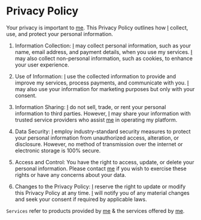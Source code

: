 # Privacy Policy

Your privacy is important to [me][me]. This Privacy Policy outlines how [I][me] collect, use, and protect your personal information.

1. Information Collection: [I][me] may collect personal information, such as your name, email address, and payment details, when you use my services. [I][me] may also collect non-personal information, such as cookies, to enhance your user experience.

2. Use of Information: [I][me] use the collected information to provide and improve my services, process payments, and communicate with you. [I][me] may also use your information for marketing purposes but only with your consent.

3. Information Sharing: [I][me] do not sell, trade, or rent your personal information to third parties. However, [I][me] may share your information with trusted service providers who assist [me][me] in operating my platform.

4. Data Security: [I][me] employ industry-standard security measures to protect your personal information from unauthorized access, alteration, or disclosure. However, no method of transmission over the internet or electronic storage is 100% secure.

5. Access and Control: You have the right to access, update, or delete your personal information. Please contact [me][me] if you wish to exercise these rights or have any concerns about your data.

6. Changes to the Privacy Policy: [I][me] reserve the right to update or modify this Privacy Policy at any time. [I][me] will notify you of any material changes and seek your consent if required by applicable laws.

`Services` refer to products provided by [me][me] & the services offered by [me][me].


[me]: https://www.linkedin.com/in/mihir-rabade/